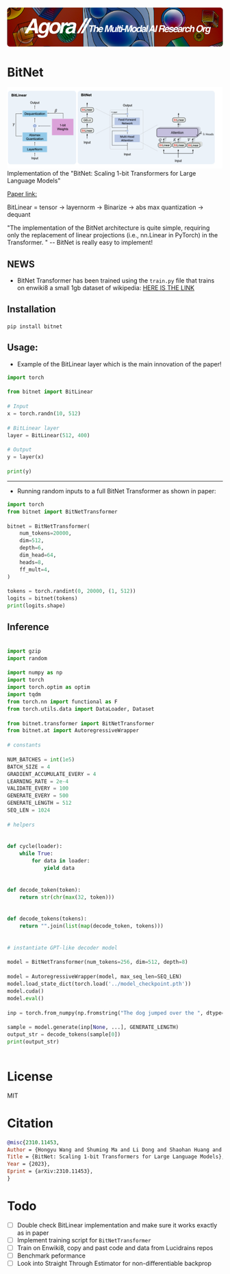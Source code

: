 [![Multi-Modality](agorabanner.png)](https://discord.gg/qUtxnK2NMf)

# BitNet
![bitnet](/bitnet.png)
Implementation of the "BitNet: Scaling 1-bit Transformers for Large Language Models"

[Paper link:](https://arxiv.org/pdf/2310.11453.pdf)

BitLinear = tensor -> layernorm -> Binarize -> abs max quantization -> dequant

"The implementation of the BitNet architecture is quite simple, requiring only the replacement of linear projections (i.e., nn.Linear in PyTorch) in the Transformer. " -- BitNet is really easy to implement! 

## **NEWS**
- BitNet Transformer has been trained using the `train.py` file that trains on enwiki8 a small 1gb dataset of wikipedia: [HERE IS THE LINK](https://drive.google.com/file/d/1gBuZRFBqMV3cVD902LXA_hmZl4e0dLyY/view)

## Installation
`pip install bitnet`

## Usage:
- Example of the BitLinear layer which is the main innovation of the paper!
```python
import torch

from bitnet import BitLinear

# Input
x = torch.randn(10, 512)

# BitLinear layer
layer = BitLinear(512, 400)

# Output
y = layer(x)

print(y)

```
----

- Running random inputs to a full BitNet Transformer as shown in paper:
```python
import torch
from bitnet import BitNetTransformer

bitnet = BitNetTransformer(
    num_tokens=20000,
    dim=512,
    depth=6,
    dim_head=64,
    heads=8,
    ff_mult=4,
)

tokens = torch.randint(0, 20000, (1, 512))
logits = bitnet(tokens)
print(logits.shape)

```

## Inference
```python

import gzip
import random

import numpy as np
import torch
import torch.optim as optim
import tqdm
from torch.nn import functional as F
from torch.utils.data import DataLoader, Dataset

from bitnet.transformer import BitNetTransformer
from bitnet.at import AutoregressiveWrapper

# constants

NUM_BATCHES = int(1e5)
BATCH_SIZE = 4
GRADIENT_ACCUMULATE_EVERY = 4
LEARNING_RATE = 2e-4
VALIDATE_EVERY = 100
GENERATE_EVERY = 500
GENERATE_LENGTH = 512
SEQ_LEN = 1024

# helpers


def cycle(loader):
    while True:
        for data in loader:
            yield data


def decode_token(token):
    return str(chr(max(32, token)))


def decode_tokens(tokens):
    return "".join(list(map(decode_token, tokens)))


# instantiate GPT-like decoder model

model = BitNetTransformer(num_tokens=256, dim=512, depth=8)

model = AutoregressiveWrapper(model, max_seq_len=SEQ_LEN)
model.load_state_dict(torch.load('../model_checkpoint.pth'))
model.cuda()
model.eval()

inp = torch.from_numpy(np.fromstring("The dog jumped over the ", dtype=np.uint8)).long().to('cuda:0')

sample = model.generate(inp[None, ...], GENERATE_LENGTH)
output_str = decode_tokens(sample[0])
print(output_str)



```

# License
MIT

# Citation
```bibtex
@misc{2310.11453,
Author = {Hongyu Wang and Shuming Ma and Li Dong and Shaohan Huang and Huaijie Wang and Lingxiao Ma and Fan Yang and Ruiping Wang and Yi Wu and Furu Wei},
Title = {BitNet: Scaling 1-bit Transformers for Large Language Models},
Year = {2023},
Eprint = {arXiv:2310.11453},
}

```


# Todo
- [ ] Double check BitLinear implementation and make sure it works exactly as in paper 
- [ ] Implement training script for `BitNetTransformer`
- [ ] Train on Enwiki8, copy and past code and data from Lucidrains repos
- [ ] Benchmark peformance
- [ ] Look into Straight Through Estimator for non-differentiable backprop